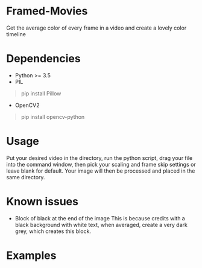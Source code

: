 # Framed-Movies
Get the average color of every frame in a video and create a lovely color timeline

# Dependencies
* Python >= 3.5
* PIL
> pip install Pillow
* OpenCV2
> pip install opencv-python

# Usage
Put your desired video in the directory, run the python script, drag your file into the command window, then pick your scaling and frame skip settings or leave blank for default.
Your image will then be processed and placed in the same directory.

# Known issues
* Block of black at the end of the image
This is because credits with a black background with white text, when averaged, create a very dark grey, which creates this block.

# Examples
